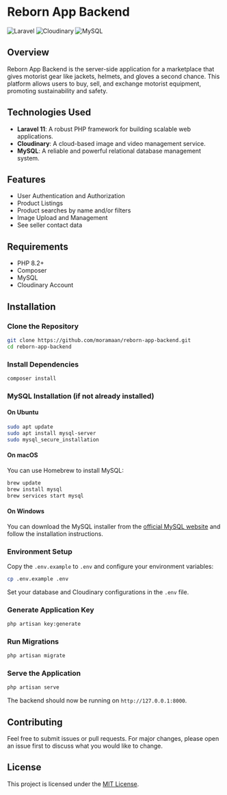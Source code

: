 # Reborn App Backend

![Laravel](https://img.shields.io/badge/Laravel-FF2D20?style=for-the-badge&logo=laravel&logoColor=white)
![Cloudinary](https://img.shields.io/badge/Cloudinary-3448C5?style=for-the-badge&logo=cloudinary&logoColor=white)
![MySQL](https://img.shields.io/badge/MySQL-4479A1?style=for-the-badge&logo=mysql&logoColor=white)

## Overview

Reborn App Backend is the server-side application for a marketplace that gives motorist gear like jackets, helmets, and gloves a second chance. This platform allows users to buy, sell, and exchange motorist equipment, promoting sustainability and safety.

## Technologies Used

- **Laravel 11**: A robust PHP framework for building scalable web applications.
- **Cloudinary**: A cloud-based image and video management service.
- **MySQL**: A reliable and powerful relational database management system.

## Features

- User Authentication and Authorization
- Product Listings
- Product searches by name and/or filters
- Image Upload and Management
- See seller contact data

## Requirements

- PHP 8.2+
- Composer
- MySQL
- Cloudinary Account

## Installation

### Clone the Repository

```bash
git clone https://github.com/moramaan/reborn-app-backend.git
cd reborn-app-backend
```

### Install Dependencies

```bash
composer install
```

### MySQL Installation (if not already installed)

#### On Ubuntu

```bash
sudo apt update
sudo apt install mysql-server
sudo mysql_secure_installation
```

#### On macOS

You can use Homebrew to install MySQL:

```bash
brew update
brew install mysql
brew services start mysql
```

#### On Windows

You can download the MySQL installer from the [official MySQL website](https://dev.mysql.com/downloads/installer/) and follow the installation instructions.

### Environment Setup

Copy the `.env.example` to `.env` and configure your environment variables:

```bash
cp .env.example .env
```

Set your database and Cloudinary configurations in the `.env` file.

### Generate Application Key

```bash
php artisan key:generate
```

### Run Migrations

```bash
php artisan migrate
```

### Serve the Application

```bash
php artisan serve
```

The backend should now be running on `http://127.0.0.1:8000`.

## Contributing

Feel free to submit issues or pull requests. For major changes, please open an issue first to discuss what you would like to change.

## License

This project is licensed under the [MIT License](https://opensource.org/licenses/MIT).